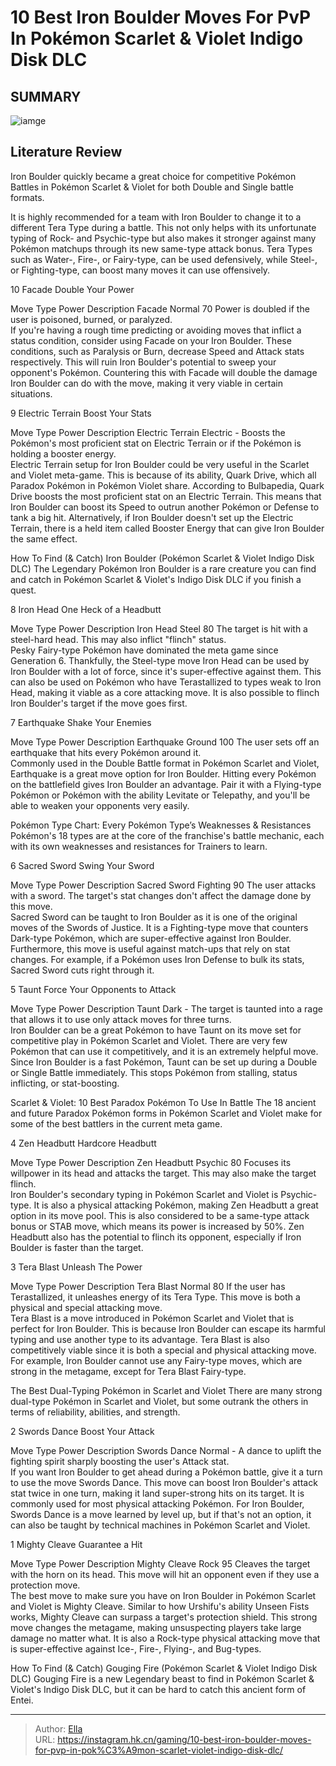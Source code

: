 # 10 Best Iron Boulder Moves For PvP In Pokémon Scarlet &amp; Violet Indigo Disk DLC


## SUMMARY 

![iamge](https://static1.srcdn.com/wordpress/wp-content/uploads/2023/12/7-10-best-iron-boulder-moves-for-pvp-in-pok-mon-scarlet-violet-indigo-disk-dlc.jpg)

## Literature Review

Iron Boulder quickly became a great choice for competitive Pokémon Battles in Pokémon Scarlet &amp; Violet for both Double and Single battle formats.





It is highly recommended for a team with Iron Boulder to change it to a different Tera Type during a battle. This not only helps with its unfortunate typing of Rock- and Psychic-type but also makes it stronger against many Pokémon matchups through its new same-type attack bonus. Tera Types such as Water-, Fire-, or Fairy-type, can be used defensively, while Steel-, or Fighting-type, can boost many moves it can use offensively.









 








 10  Facade 
Double Your Power 
        

  Move   Type   Power   Description    Facade   Normal   70   Power is doubled if the user is poisoned, burned, or paralyzed.    
If you&#39;re having a rough time predicting or avoiding moves that inflict a status condition, consider using Facade on your Iron Boulder. These conditions, such as Paralysis or Burn, decrease Speed and Attack stats respectively. This will ruin Iron Boulder&#39;s potential to sweep your opponent&#39;s Pokémon. Countering this with Facade will double the damage Iron Boulder can do with the move, making it very viable in certain situations.





 9  Electric Terrain 
Boost Your Stats


 







  Move   Type   Power   Description    Electric Terrain   Electric   -   Boosts the Pokémon&#39;s most proficient stat on Electric Terrain or if the Pokémon is holding a booster energy.    
Electric Terrain setup for Iron Boulder could be very useful in the Scarlet and Violet meta-game. This is because of its ability, Quark Drive, which all Paradox Pokémon in Pokémon Violet share. According to Bulbapedia, Quark Drive boosts the most proficient stat on an Electric Terrain.
This means that Iron Boulder can boost its Speed to outrun another Pokémon or Defense to tank a big hit. Alternatively, if Iron Boulder doesn&#39;t set up the Electric Terrain, there is a held item called Booster Energy that can give Iron Boulder the same effect.
            
 
 How To Find (&amp; Catch) Iron Boulder (Pokémon Scarlet &amp; Violet Indigo Disk DLC) 
The Legendary Pokémon Iron Boulder is a rare creature you can find and catch in Pokémon Scarlet &amp; Violet&#39;s Indigo Disk DLC if you finish a quest.








 8  Iron Head 
One Heck of a Headbutt
        

  Move   Type   Power   Description    Iron Head   Steel   80   The target is hit with a steel-hard head. This may also inflict &#34;flinch&#34; status.    
Pesky Fairy-type Pokémon have dominated the meta game since Generation 6. Thankfully, the Steel-type move Iron Head can be used by Iron Boulder with a lot of force, since it&#39;s super-effective against them. This can also be used on Pokémon who have Terastallized to types weak to Iron Head, making it viable as a core attacking move. It is also possible to flinch Iron Boulder&#39;s target if the move goes first.





 7  Earthquake 
Shake Your Enemies


 







  Move   Type   Power   Description    Earthquake   Ground   100   The user sets off an earthquake that hits every Pokémon around it.    
Commonly used in the Double Battle format in Pokémon Scarlet and Violet, Earthquake is a great move option for Iron Boulder. Hitting every Pokémon on the battlefield gives Iron Boulder an advantage. Pair it with a Flying-type Pokémon or Pokémon with the ability Levitate or Telepathy, and you&#39;ll be able to weaken your opponents very easily.
            
 
 Pokémon Type Chart: Every Pokémon Type’s Weaknesses &amp; Resistances 
Pokémon&#39;s 18 types are at the core of the franchise&#39;s battle mechanic, each with its own weaknesses and resistances for Trainers to learn.








 6  Sacred Sword 
Swing Your Sword
        

  Move   Type   Power   Description    Sacred Sword   Fighting   90   The user attacks with a sword. The target&#39;s stat changes don&#39;t affect the damage done by this move.    
Sacred Sword can be taught to Iron Boulder as it is one of the original moves of the Swords of Justice. It is a Fighting-type move that counters Dark-type Pokémon, which are super-effective against Iron Boulder. Furthermore, this move is useful against match-ups that rely on stat changes. For example, if a Pokémon uses Iron Defense to bulk its stats, Sacred Sword cuts right through it.





 5  Taunt 
Force Your Opponents to Attack


 







  Move   Type   Power   Description    Taunt   Dark   -   The target is taunted into a rage that allows it to use only attack moves for three turns.    
Iron Boulder can be a great Pokémon to have Taunt on its move set for competitive play in Pokémon Scarlet and Violet. There are very few Pokémon that can use it competitively, and it is an extremely helpful move. Since Iron Boulder is a fast Pokémon, Taunt can be set up during a Double or Single Battle immediately. This stops Pokémon from stalling, status inflicting, or stat-boosting.
            
 
 Scarlet &amp; Violet: 10 Best Paradox Pokémon To Use In Battle 
The 18 ancient and future Paradox Pokémon forms in Pokémon Scarlet and Violet make for some of the best battlers in the current meta game.








 4  Zen Headbutt 
Hardcore Headbutt
        

  Move   Type   Power   Description    Zen Headbutt   Psychic   80   Focuses its willpower in its head and attacks the target. This may also make the target flinch.    
Iron Boulder&#39;s secondary typing in Pokémon Scarlet and Violet is Psychic-type. It is also a physical attacking Pokémon, making Zen Headbutt a great option in its move pool. This is also considered to be a same-type attack bonus or STAB move, which means its power is increased by 50%.
Zen Headbutt also has the potential to flinch its opponent, especially if Iron Boulder is faster than the target. 






 3  Tera Blast 
Unleash The Power


 







  Move   Type   Power   Description    Tera Blast   Normal   80   If the user has Terastallized, it unleashes energy of its Tera Type. This move is both a physical and special attacking move.    
Tera Blast is a move introduced in Pokémon Scarlet and Violet that is perfect for Iron Boulder. This is because Iron Boulder can escape its harmful typing and use another type to its advantage. Tera Blast is also competitively viable since it is both a special and physical attacking move. For example, Iron Boulder cannot use any Fairy-type moves, which are strong in the metagame, except for Tera Blast Fairy-type.
            
 
 The Best Dual-Typing Pokémon in Scarlet and Violet 
There are many strong dual-type Pokémon in Scarlet and Violet, but some outrank the others in terms of reliability, abilities, and strength.








 2  Swords Dance 
Boost Your Attack
        

  Move   Type   Power   Description    Swords Dance   Normal   -   A dance to uplift the fighting spirit sharply boosting the user&#39;s Attack stat.    
If you want Iron Boulder to get ahead during a Pokémon battle, give it a turn to use the move Swords Dance. This move can boost Iron Boulder&#39;s attack stat twice in one turn, making it land super-strong hits on its target. It is commonly used for most physical attacking Pokémon.
For Iron Boulder, Swords Dance is a move learned by level up, but if that&#39;s not an option, it can also be taught by technical machines in Pokémon Scarlet and Violet.





 1  Mighty Cleave 
Guarantee a Hit
        

  Move   Type   Power   Description    Mighty Cleave   Rock   95   Cleaves the target with the horn on its head. This move will hit an opponent even if they use a protection move.    
The best move to make sure you have on Iron Boulder in Pokémon Scarlet and Violet is Mighty Cleave. Similar to how Urshifu&#39;s ability Unseen Fists works, Mighty Cleave can surpass a target&#39;s protection shield. This strong move changes the metagame, making unsuspecting players take large damage no matter what.
It is also a Rock-type physical attacking move that is super-effective against Ice-, Fire-, Flying-, and Bug-types.
            
 
 How To Find (&amp; Catch) Gouging Fire (Pokémon Scarlet &amp; Violet Indigo Disk DLC) 
Gouging Fire is a new Legendary beast to find in Pokémon Scarlet &amp; Violet&#39;s Indigo Disk DLC, but it can be hard to catch this ancient form of Entei.





---

> Author: [Ella](https://instagram.hk.cn/)  
> URL: https://instagram.hk.cn/gaming/10-best-iron-boulder-moves-for-pvp-in-pok%C3%A9mon-scarlet-violet-indigo-disk-dlc/  

